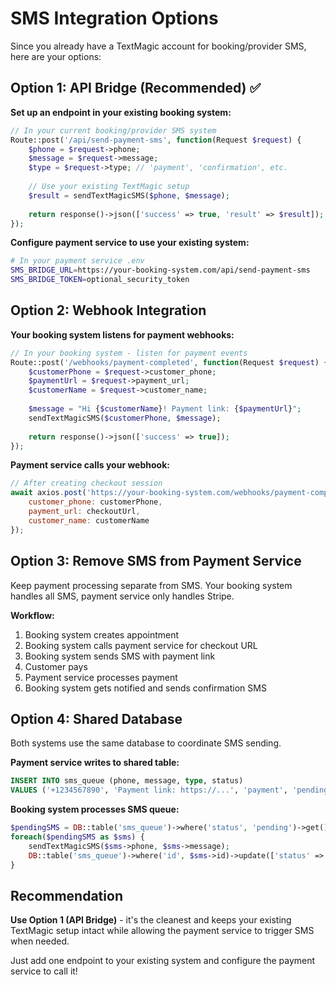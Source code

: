 # SMS Integration Options

Since you already have a TextMagic account for booking/provider SMS, here are your options:

## Option 1: API Bridge (Recommended) ✅

**Set up an endpoint in your existing booking system:**

```php
// In your current booking/provider SMS system
Route::post('/api/send-payment-sms', function(Request $request) {
    $phone = $request->phone;
    $message = $request->message;
    $type = $request->type; // 'payment', 'confirmation', etc.
    
    // Use your existing TextMagic setup
    $result = sendTextMagicSMS($phone, $message);
    
    return response()->json(['success' => true, 'result' => $result]);
});
```

**Configure payment service to use your existing system:**
```bash
# In your payment service .env
SMS_BRIDGE_URL=https://your-booking-system.com/api/send-payment-sms
SMS_BRIDGE_TOKEN=optional_security_token
```

## Option 2: Webhook Integration

**Your booking system listens for payment webhooks:**

```php
// In your booking system - listen for payment events
Route::post('/webhooks/payment-completed', function(Request $request) {
    $customerPhone = $request->customer_phone;
    $paymentUrl = $request->payment_url;
    $customerName = $request->customer_name;
    
    $message = "Hi {$customerName}! Payment link: {$paymentUrl}";
    sendTextMagicSMS($customerPhone, $message);
    
    return response()->json(['success' => true]);
});
```

**Payment service calls your webhook:**
```javascript
// After creating checkout session
await axios.post('https://your-booking-system.com/webhooks/payment-completed', {
    customer_phone: customerPhone,
    payment_url: checkoutUrl,
    customer_name: customerName
});
```

## Option 3: Remove SMS from Payment Service

Keep payment processing separate from SMS. Your booking system handles all SMS, payment service only handles Stripe.

**Workflow:**
1. Booking system creates appointment
2. Booking system calls payment service for checkout URL
3. Booking system sends SMS with payment link
4. Customer pays
5. Payment service processes payment
6. Booking system gets notified and sends confirmation SMS

## Option 4: Shared Database

Both systems use the same database to coordinate SMS sending.

**Payment service writes to shared table:**
```sql
INSERT INTO sms_queue (phone, message, type, status) 
VALUES ('+1234567890', 'Payment link: https://...', 'payment', 'pending');
```

**Booking system processes SMS queue:**
```php
$pendingSMS = DB::table('sms_queue')->where('status', 'pending')->get();
foreach($pendingSMS as $sms) {
    sendTextMagicSMS($sms->phone, $sms->message);
    DB::table('sms_queue')->where('id', $sms->id)->update(['status' => 'sent']);
}
```

## Recommendation

**Use Option 1 (API Bridge)** - it's the cleanest and keeps your existing TextMagic setup intact while allowing the payment service to trigger SMS when needed.

Just add one endpoint to your existing system and configure the payment service to call it!
